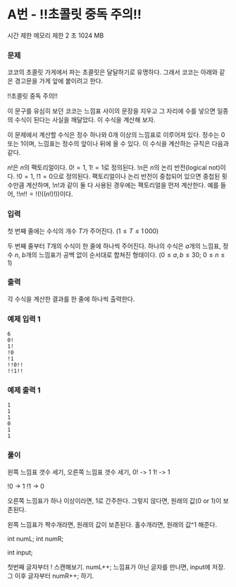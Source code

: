 # A번 - !!초콜릿 중독 주의!!
시간 제한	메모리 제한
2 초	1024 MB
### 문제
코코의 초콜릿 가게에서 파는 초콜릿은 달달하기로 유명하다. 그래서 코코는 아래와 같은 경고문을 가게 앞에 붙이려고 한다.

!!초콜릿 중독 주의!!

이 문구를 유심히 보던 코코는 느낌표 사이의 문장을 지우고 그 자리에 수를 넣으면 일종의 수식이 된다는 사실을 깨달았다. 이 수식을 계산해 보자.

이 문제에서 계산할 수식은 정수 하나와 $0$개 이상의 느낌표로 이루어져 있다. 정수는 $0$ 또는 $1$이며, 느낌표는 정수의 앞이나 뒤에 올 수 있다. 이 수식을 계산하는 규칙은 다음과 같다.

$n!$은 $n$의 팩토리얼이다. $0!=1$, $1!=1$로 정의된다.
$!n$은 $n$의 논리 반전(logical not)이다. $!0=1$, $!1=0$으로 정의된다.
팩토리얼이나 논리 반전이 중첩되어 있으면 중첩된 횟수만큼 계산하며, $!n!$과 같이 둘 다 사용된 경우에는 팩토리얼을 먼저 계산한다. 예를 들어, $!!n!!=!(!((n!) !))$이다.
### 입력
첫 번째 줄에는 수식의 개수 $T$가 주어진다. $(1\le T\le 1\, 000)$ 

두 번째 줄부터 $T$개의 수식이 한 줄에 하나씩 주어진다. 하나의 수식은 $a$개의 느낌표, 정수 $n$, $b$개의 느낌표가 공백 없이 순서대로 합쳐진 형태이다. $(0\le a,b\le 30;$ $0\le n\le 1)$ 

### 출력
각 수식을 계산한 결과를 한 줄에 하나씩 출력한다.


### 예제 입력 1 
```
6
0!
1!
!0
!1
!!0!!
!!1!!
```
### 예제 출력 1 
```
1
1
1
0
1
1
```

### 풀이
왼쪽 느낌표 갯수 세기,
오른쪽 느낌표 갯수 세기,
0! -> 1
1! -> 1

!0 -> 1
!1 -> 0

오른쪽 느낌표가
	하나 이상이라면, 
		1로 간주한다.
	그렇지 않다면, 
		원래의 값(0 or 1)이 보존된다.


왼쪽 느낌표가 
	짝수개라면, 
		원래의 값이 보존된다.
	홀수개라면,
		원래의 값^1 해준다.



int numL;
int numR;

int input;

첫번째 글자부터 ! 스캔해보기. numL++;
느낌표가 아닌 글자를 만나면, input에 저장.
그 이후 글자부터 numR++; 하기.